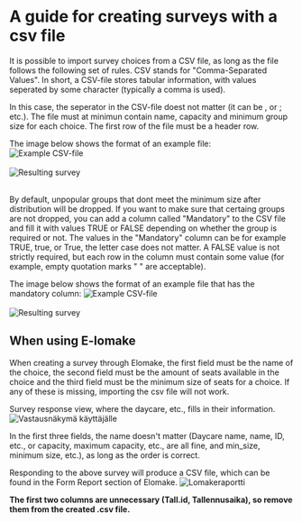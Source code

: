 # A guide for creating surveys with a csv file

It is possible to import survey choices from a CSV file, as long as the file follows the following set of rules. CSV stands for "Comma-Separated Values". In short, a CSV-file stores tabular information, with values seperated by some character (typically a comma is used).

In this case, the seperator in the CSV-file doest not matter (it can be , or ; etc.). The file must at minimun contain name, capacity and minimum group size for each choice. The first row of the file must be a header row.</br>

The image below shows the format of an example file:</br>
<img src="/images/csv.png" alt="Example CSV-file" class="md-image-small">
</br></br>
<img src="/images/csv-create.png" alt="Resulting survey" class="md-image-small">
</br></br>

By default, unpopular groups that dont meet the minimum size after distribution will be dropped. If you want to make sure that certaing groups are not dropped, you can add a column called "Mandatory" to the CSV file and fill it with values TRUE or FALSE depending on whether the group is required or not. The values in the "Mandatory" column can be for example TRUE, true, or True, the letter case does not matter. A FALSE value is not strictly required, but each row in the column must contain some value (for example, empty quotation marks " " are acceptable).

The image below shows the format of an example file that has the mandatory column:
<img src="/images/csv2.png" alt="Example CSV-file">
</br></br>
<img src="/images/csv2-create.png" alt="Resulting survey" class="md-image-small">

## When using E-lomake

When creating a survey through Elomake, the first field must be the name of the choice, the second field must be the amount of seats available in the choice and the third field must be the minimum size of seats for a choice. If any of these is missing, importing the csv file will not work.

Survey response view, where the daycare, etc., fills in their information.
<img src="/images/csv-reply-view.png" alt="Vastausnäkymä käyttäjälle">

In the first three fields, the name doesn't matter (Daycare name, name, ID, etc., or capacity, maximum capacity, etc., are all fine, and min_size, minimum size, etc.), as long as the order is correct.

Responding to the above survey will produce a CSV file, which can be found in the Form Report section of Elomake.
<img src="/images/csv-report-view.png" alt="Lomakeraportti">

<strong>The first two columns are unnecessary (Tall.id, Tallennusaika), so remove them from the created .csv file.</strong>
